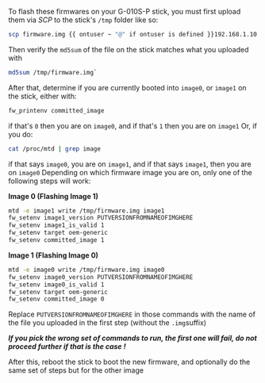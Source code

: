 To flash these firmwares on your G-010S-P stick, you must first upload them via *SCP* to the stick's `/tmp` folder like so:

```sh
scp firmware.img {{ ontuser ~ "@" if ontuser is defined }}192.168.1.10:/tmp/firmware.img
```

Then verify the `md5sum` of the file on the stick matches what you uploaded with

```sh
md5sum /tmp/firmware.img`
```

After that, determine if you are currently booted into `image0`, or `image1` on the stick, either with:

```sh
fw_printenv committed_image
```

if that's `0` then you are on `image0`, and if that's `1` then you are on `image1`
Or, if you do:

```sh
cat /proc/mtd | grep image
```

if that says `image0`, you are on `image1`, and if that says `image1`, then you are on `image0`
Depending on which firmware image you are on, only one of the following steps will work:

**Image 0 (Flashing Image 1)**

```sh
mtd -e image1 write /tmp/firmware.img image1
fw_setenv image1_version PUTVERSIONFROMNAMEOFIMGHERE
fw_setenv image1_is_valid 1
fw_setenv target oem-generic
fw_setenv committed_image 1
```

**Image 1 (Flashing Image 0)**

```sh
mtd -e image0 write /tmp/firmware.img image0
fw_setenv image0_version PUTVERSIONFROMNAMEOFIMGHERE
fw_setenv image0_is_valid 1
fw_setenv target oem-generic
fw_setenv committed_image 0
```

Replace `PUTVERSIONFROMNAMEOFIMGHERE` in those commands with the name of the file you uploaded in the first step (without the `.img`suffix)

***If you pick the wrong set of commands to run, the first one will fail, do not proceed further if that is the case !***

After this, reboot the stick to boot the new firmware, and optionally do the same set of steps but for the other image